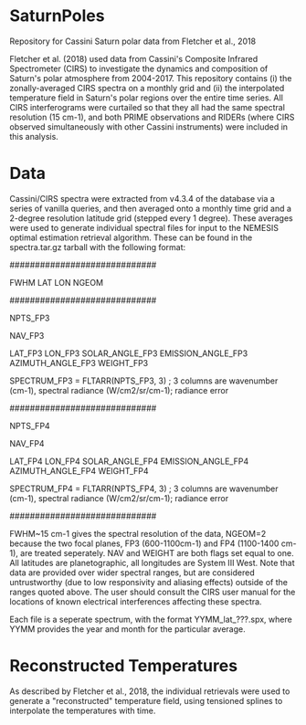 # SaturnPoles
Repository for Cassini Saturn polar data from Fletcher et al., 2018

Fletcher et al. (2018) used data from Cassini's Composite Infrared Spectrometer (CIRS) to investigate the dynamics and composition of Saturn's polar atmosphere from 2004-2017.  This repository contains (i) the zonally-averaged CIRS spectra on a monthly grid and (ii) the interpolated temperature field in Saturn's polar regions over the entire time series.  All CIRS interferograms were curtailed so that they all had the same spectral resolution (15 cm-1), and both PRIME observations and RIDERs (where CIRS observed simultaneously with other Cassini instruments) were included in this analysis.

# Data
Cassini/CIRS spectra were extracted from v4.3.4 of the database via a series of vanilla queries, and then averaged onto a monthly time grid and a 2-degree resolution latitude grid (stepped every 1 degree).  These averages were used to generate individual spectral files for input to the NEMESIS optimal estimation retrieval algorithm.  These can be found in the spectra.tar.gz tarball with the following format:

#############################

FWHM LAT LON NGEOM

#############################

NPTS_FP3

NAV_FP3

LAT_FP3 LON_FP3 SOLAR_ANGLE_FP3 EMISSION_ANGLE_FP3 AZIMUTH_ANGLE_FP3 WEIGHT_FP3

SPECTRUM_FP3 = FLTARR(NPTS_FP3, 3) ; 3 columns are wavenumber (cm-1), spectral radiance (W/cm2/sr/cm-1); radiance error

#############################


NPTS_FP4

NAV_FP4

LAT_FP4 LON_FP4 SOLAR_ANGLE_FP4 EMISSION_ANGLE_FP4 AZIMUTH_ANGLE_FP4 WEIGHT_FP4

SPECTRUM_FP4 = FLTARR(NPTS_FP4, 3) ; 3 columns are wavenumber (cm-1), spectral radiance (W/cm2/sr/cm-1); radiance error

#############################

FWHM~15 cm-1 gives the spectral resolution of the data, NGEOM=2 because the two focal planes, FP3 (600-1100cm-1) and FP4 (1100-1400 cm-1), are treated seperately.  NAV and WEIGHT are both flags set equal to one.  All latitudes are planetographic, all longitudes are System III West. Note that data are provided over wider spectral ranges, but are considered untrustworthy (due to low responsivity and aliasing effects) outside of the ranges quoted above.  The user should consult the CIRS user manual for the locations of known electrical interferences affecting these spectra.

Each file is a seperate spectrum, with the format YYMM_lat_???.spx, where YYMM provides the year and month for the particular average.  

# Reconstructed Temperatures
As described by Fletcher et al., 2018, the individual retrievals were used to generate a "reconstructed" temperature field, using tensioned splines to interpolate the temperatures with time.
